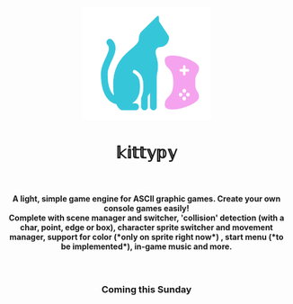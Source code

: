 <p align="center"><img src="kittypy.png" width=230 height=200></p>
<h1 align="center">𝕜𝕚𝕥𝕥𝕪𝕡𝕪</h1><br>
<h4 align="center">A light, simple game engine for ASCII graphic games. Create your own console games easily!<br>
Complete with scene manager and switcher, 'collision' detection (with a char, point, edge or box), character sprite switcher and movement manager, support for color (*only on sprite right now*) , start menu (*to be implemented*), in-game music and more.</h4><br>
<h3 align="center">Coming this Sunday</h3>
